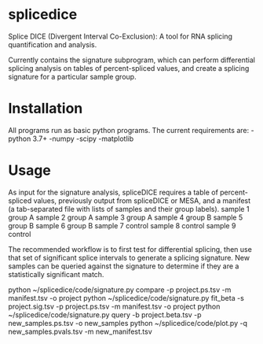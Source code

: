 # splicedice
Splice DICE (Divergent Interval Co-Exclusion): A tool for RNA splicing quantification and analysis.

Currently contains the signature subprogram, which can perform differential splicing analysis on tables of percent-spliced values, and create a splicing signature for a particular sample group.

# Installation
All programs run as basic python programs. The current requirements are:
-python 3.7+
-numpy
-scipy
-matplotlib

# Usage
As input for the signature analysis, spliceDICE requires a table of percent-spliced values, previously output from spliceDICE or MESA, and a manifest (a tab-separated file with lists of samples and their group labels).
sample 1  group A
sample 2  group A
sample 3  group A
sample 4  group B
sample 5  group B
sample 6  group B
sample 7  control
sample 8  control
sample 9  control

The recommended workflow is to first test for differential splicing, then use that set of significant splice intervals to generate a splicing signature. New samples can be queried against the signature to determine if they are a statistically significant match.

python ~/splicedice/code/signature.py compare -p project.ps.tsv -m manifest.tsv -o project
python ~/splicedice/code/signature.py fit_beta -s project.sig.tsv -p project.ps.tsv -m manifest.tsv -o project
python ~/splicedice/code/signature.py query -b project.beta.tsv -p new_samples.ps.tsv -o new_samples
python ~/splicedice/code/plot.py -q new_samples.pvals.tsv -m new_manifest.tsv
